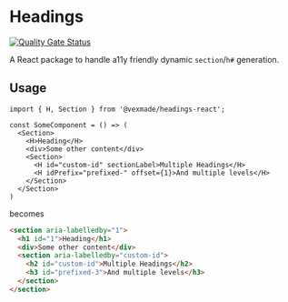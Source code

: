 # Headings

[![Quality Gate Status](https://sonarcloud.io/api/project_badges/measure?project=vexstudios_headings-react&metric=alert_status)](https://sonarcloud.io/summary/new_code?id=vexmade_headings-react)

A React package to handle a11y friendly dynamic `section`/`h#` generation.

## Usage

```tsx
import { H, Section } from '@vexmade/headings-react';

const SomeComponent = () => (
  <Section>
    <H>Heading</H>
    <div>Some other content</div>
    <Section>
      <H id="custom-id" sectionLabel>Multiple Headings</H>
      <H idPrefix="prefixed-" offset={1}>And multiple levels</H>
    </Section>
  </Section>
)
```

becomes

```html
<section aria-labelledby="1">
  <h1 id="1">Heading</h1>
  <div>Some other content</div>
  <section aria-labelledby="custom-id">
    <h2 id="custom-id">Multiple Headings</h2>
    <h3 id="prefixed-3">And multiple levels</h3>
  </section>
</section>
```
